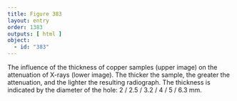 ```yaml
---
title: Figure 383
layout: entry
order: 1383
outputs: [ html ]
object:
  - id: "383"
---
```


The influence of the thickness of copper samples (upper image) on the attenuation of X-rays (lower image). The thicker the sample, the greater the attenuation, and the lighter the resulting radiograph. The thickness is indicated by the diameter of the hole: 2 / 2.5 / 3.2 / 4 / 5 / 6.3 mm.
